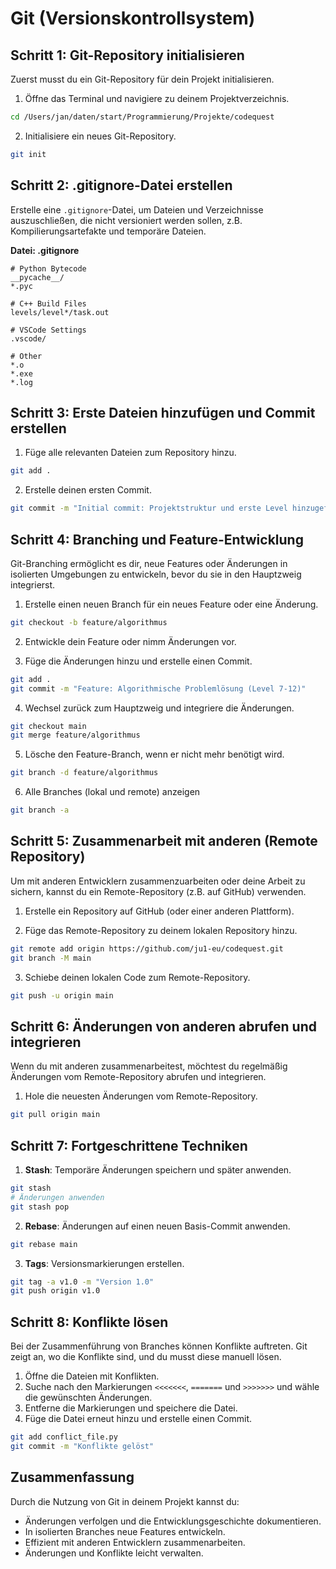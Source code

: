 # Git (Versionskontrollsystem)

## Schritt 1: Git-Repository initialisieren

Zuerst musst du ein Git-Repository für dein Projekt initialisieren.

1. Öffne das Terminal und navigiere zu deinem Projektverzeichnis.

```sh
cd /Users/jan/daten/start/Programmierung/Projekte/codequest
```

2. Initialisiere ein neues Git-Repository.

```sh
git init
```

## Schritt 2: .gitignore-Datei erstellen

Erstelle eine `.gitignore`-Datei, um Dateien und Verzeichnisse auszuschließen, die nicht versioniert werden sollen, z.B. Kompilierungsartefakte und temporäre Dateien.

**Datei: .gitignore**

```plaintext
# Python Bytecode
__pycache__/
*.pyc

# C++ Build Files
levels/level*/task.out

# VSCode Settings
.vscode/

# Other
*.o
*.exe
*.log
```

## Schritt 3: Erste Dateien hinzufügen und Commit erstellen

1. Füge alle relevanten Dateien zum Repository hinzu.

```sh
git add .
```

2. Erstelle deinen ersten Commit.

```sh
git commit -m "Initial commit: Projektstruktur und erste Level hinzugefügt"
```

## Schritt 4: Branching und Feature-Entwicklung

Git-Branching ermöglicht es dir, neue Features oder Änderungen in isolierten Umgebungen zu entwickeln, bevor du sie in den Hauptzweig integrierst.

1. Erstelle einen neuen Branch für ein neues Feature oder eine Änderung.

```sh
git checkout -b feature/algorithmus
```

2. Entwickle dein Feature oder nimm Änderungen vor.

3. Füge die Änderungen hinzu und erstelle einen Commit.

```sh
git add .
git commit -m "Feature: Algorithmische Problemlösung (Level 7-12)"
```

4. Wechsel zurück zum Hauptzweig und integriere die Änderungen.

```sh
git checkout main
git merge feature/algorithmus
```

5. Lösche den Feature-Branch, wenn er nicht mehr benötigt wird.

```sh
git branch -d feature/algorithmus
```

6. Alle Branches (lokal und remote) anzeigen

```sh
git branch -a
```

## Schritt 5: Zusammenarbeit mit anderen (Remote Repository)

Um mit anderen Entwicklern zusammenzuarbeiten oder deine Arbeit zu sichern, kannst du ein Remote-Repository (z.B. auf GitHub) verwenden.

1. Erstelle ein Repository auf GitHub (oder einer anderen Plattform).

2. Füge das Remote-Repository zu deinem lokalen Repository hinzu.

```sh
git remote add origin https://github.com/ju1-eu/codequest.git
git branch -M main
```

3. Schiebe deinen lokalen Code zum Remote-Repository.

```sh
git push -u origin main
```

## Schritt 6: Änderungen von anderen abrufen und integrieren

Wenn du mit anderen zusammenarbeitest, möchtest du regelmäßig Änderungen vom Remote-Repository abrufen und integrieren.

1. Hole die neuesten Änderungen vom Remote-Repository.

```sh
git pull origin main
```

## Schritt 7: Fortgeschrittene Techniken

1. **Stash**: Temporäre Änderungen speichern und später anwenden.

```sh
git stash
# Änderungen anwenden
git stash pop
```

2. **Rebase**: Änderungen auf einen neuen Basis-Commit anwenden.

```sh
git rebase main
```

3. **Tags**: Versionsmarkierungen erstellen.

```sh
git tag -a v1.0 -m "Version 1.0"
git push origin v1.0
```

## Schritt 8: Konflikte lösen

Bei der Zusammenführung von Branches können Konflikte auftreten. Git zeigt an, wo die Konflikte sind, und du musst diese manuell lösen.

1. Öffne die Dateien mit Konflikten.
2. Suche nach den Markierungen `<<<<<<<`, `=======` und `>>>>>>>` und wähle die gewünschten Änderungen.
3. Entferne die Markierungen und speichere die Datei.
4. Füge die Datei erneut hinzu und erstelle einen Commit.

```sh
git add conflict_file.py
git commit -m "Konflikte gelöst"
```

## Zusammenfassung

Durch die Nutzung von Git in deinem Projekt kannst du:

- Änderungen verfolgen und die Entwicklungsgeschichte dokumentieren.
- In isolierten Branches neue Features entwickeln.
- Effizient mit anderen Entwicklern zusammenarbeiten.
- Änderungen und Konflikte leicht verwalten.
